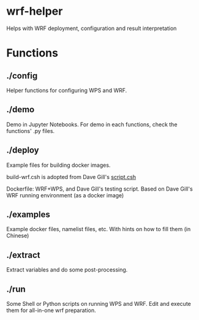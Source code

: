 # wrf-helper
Helps with WRF deployment, configuration and result interpretation

# Functions

## ./config
Helper functions for configuring WPS and WRF.

## ./demo
Demo in Jupyter Notebooks. For demo in each functions, check the functions' .py files.

## ./deploy
Example files for building docker images.      

build-wrf.csh is adopted from Dave Gill's [script.csh](https://github.com/davegill/SCRIPTS/blob/master/script.csh) 

Dockerfile: WRF+WPS, and Dave Gill's testing script. Based on Dave Gill's WRF running environment (as a docker image)

## ./examples
Example docker files, namelist files, etc. With hints on how to fill them (in Chinese)

## ./extract
Extract variables and do some post-processing.

## ./run
Some Shell or Python scripts on running WPS and WRF. Edit and execute them for all-in-one wrf preparation.